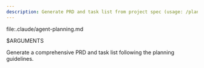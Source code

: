 ```yaml
---
description: Generate PRD and task list from project spec (usage: /plan <spec location and additional instructions>)
---
```


file:.claude/agent-planning.md

$ARGUMENTS

Generate a comprehensive PRD and task list following the planning guidelines.
